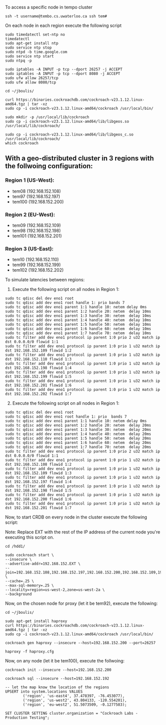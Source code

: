 To access a specific node in tempo cluster
```
ssh -t username@tembo.cs.uwaterloo.ca ssh tem#
```

On each node in each region execute the following script

```
sudo timedatectl set-ntp no
timedatectl
sudo apt-get install ntp
sudo service ntp stop
sudo ntpd -b time.google.com
sudo service ntp start
sudo ntpq -p

sudo iptables -A INPUT -p tcp --dport 26257 -j ACCEPT
sudo iptables -A INPUT -p tcp --dport 8080 -j ACCEPT
sudo ufw allow 26257/tcp
sudo ufw allow 8080/tcp

cd ~/jboulis/

curl https://binaries.cockroachdb.com/cockroach-v23.1.12.linux-amd64.tgz | tar -xz
sudo cp -i cockroach-v23.1.12.linux-amd64/cockroach /usr/local/bin/

sudo mkdir -p /usr/local/lib/cockroach
sudo cp -i cockroach-v23.1.12.linux-amd64/lib/libgeos.so /usr/local/lib/cockroach/

sudo cp -i cockroach-v23.1.12.linux-amd64/lib/libgeos_c.so /usr/local/lib/cockroach/
which cockroach
```

## With a geo-distributed cluster in 3 regions with the follwoing configuration:

### Region 1 (US-West):
- tem08 (192.168.152.108)
- tem97 (192.168.152.197)
- tem100 (192.168.152.200)

### Region 2 (EU-West):
- tem09 (192.168.152.109)
- tem98 (192.168.152.198)
- tem101 (192.168.152.201)

### Region 3 (US-East):
- tem10 (192.168.152.110)
- tem99 (192.168.152.199)
- tem102 (192.168.152.202)

To simulate latencies between regions:

1) Execute the following script on all nodes in Region 1:

```
sudo tc qdisc del dev eno1 root
sudo tc qdisc add dev eno1 root handle 1: prio bands 7
sudo tc qdisc add dev eno1 parent 1:1 handle 10: netem delay 0ms 
sudo tc qdisc add dev eno1 parent 1:2 handle 20: netem  delay 10ms
sudo tc qdisc add dev eno1 parent 1:3 handle 30: netem  delay 10ms
sudo tc qdisc add dev eno1 parent 1:4 handle 40: netem  delay 10ms
sudo tc qdisc add dev eno1 parent 1:5 handle 50: netem  delay 10ms
sudo tc qdisc add dev eno1 parent 1:6 handle 60: netem  delay 10ms
sudo tc qdisc add dev eno1 parent 1:7 handle 70: netem  delay 10ms
sudo tc filter add dev eno1 protocol ip parent 1:0 prio 2 u32 match ip dst 0.0.0.0/0 flowid 1:1
sudo tc filter add dev eno1 protocol ip parent 1:0 prio 1 u32 match ip dst 192.168.152.109 flowid 1:2
sudo tc filter add dev eno1 protocol ip parent 1:0 prio 1 u32 match ip dst 192.168.152.110 flowid 1:3
sudo tc filter add dev eno1 protocol ip parent 1:0 prio 1 u32 match ip dst 192.168.152.198 flowid 1:4
sudo tc filter add dev eno1 protocol ip parent 1:0 prio 1 u32 match ip dst 192.168.152.199 flowid 1:5
sudo tc filter add dev eno1 protocol ip parent 1:0 prio 1 u32 match ip dst 192.168.152.201 flowid 1:6
sudo tc filter add dev eno1 protocol ip parent 1:0 prio 1 u32 match ip dst 192.168.152.202 flowid 1:7
```

2) Execute the following script on all nodes in Region 1:

```
sudo tc qdisc del dev eno1 root
sudo tc qdisc add dev eno1 root handle 1: prio  bands 7
sudo tc qdisc add dev eno1 parent 1:1 handle 10: netem delay 0ms 
sudo tc qdisc add dev eno1 parent 1:2 handle 20: netem  delay 20ms
sudo tc qdisc add dev eno1 parent 1:3 handle 30: netem  delay 20ms
sudo tc qdisc add dev eno1 parent 1:4 handle 40: netem  delay 20ms
sudo tc qdisc add dev eno1 parent 1:5 handle 50: netem  delay 20ms
sudo tc qdisc add dev eno1 parent 1:6 handle 60: netem  delay 20ms
sudo tc qdisc add dev eno1 parent 1:7 handle 70: netem  delay 20ms
sudo tc filter add dev eno1 protocol ip parent 1:0 prio 2 u32 match ip dst 0.0.0.0/0 flowid 1:1
sudo tc filter add dev eno1 protocol ip parent 1:0 prio 1 u32 match ip dst 192.168.152.108 flowid 1:2
sudo tc filter add dev eno1 protocol ip parent 1:0 prio 1 u32 match ip dst 192.168.152.109 flowid 1:3
sudo tc filter add dev eno1 protocol ip parent 1:0 prio 1 u32 match ip dst 192.168.152.197 flowid 1:4
sudo tc filter add dev eno1 protocol ip parent 1:0 prio 1 u32 match ip dst 192.168.152.198 flowid 1:5
sudo tc filter add dev eno1 protocol ip parent 1:0 prio 1 u32 match ip dst 192.168.152.200 flowid 1:6
sudo tc filter add dev eno1 protocol ip parent 1:0 prio 1 u32 match ip dst 192.168.152.201 flowid 1:7
```

Now, to start CRDB on every node in the cluster execute the following script:

Note: Replace EXT with the rest of the IP address of the current node you're executing this script on.

```
cd /hdd1/

sudo cockroach start \
--insecure \
--advertise-addr=192.168.152.EXT \
--join=192.168.152.108,192.168.152.197,192.168.152.200,192.168.152.109,192.168.152.198,192.168.152.201,192.168.152.110,192.168.152.199,192.168.152.202 \
--cache=.25 \
--max-sql-memory=.25 \
--locality=region=us-west-2,zone=us-west-2a \
--background
```

Now, on the chosen node for proxy (let it be tem92), execute the following:

```
cd ~/jboulis/

sudo apt-get install haproxy
curl https://binaries.cockroachdb.com/cockroach-v23.1.12.linux-amd64.tgz | tar -xz
sudo cp -i cockroach-v23.1.12.linux-amd64/cockroach /usr/local/bin/

cockroach gen haproxy --insecure --host=192.168.152.200 --port=26257

haproxy -f haproxy.cfg
```


Now, on any node (let it be tem100), execute the follwoing:

```
cockroach init --insecure --host=192.168.152.200

cockroach sql --insecure --host=192.168.152.192

-- let the map know the location of the regions
UPSERT into system.locations VALUES
        ('region', 'us-east4', 37.478397, -76.453077),
        ('region', 'us-west2', 43.804133, -120.554201),
        ('region', 'eu-west2', 51.5073509, -0.1277583);

SET CLUSTER SETTING cluster.organization = "Cockroach Labs - Production Testing";
```

